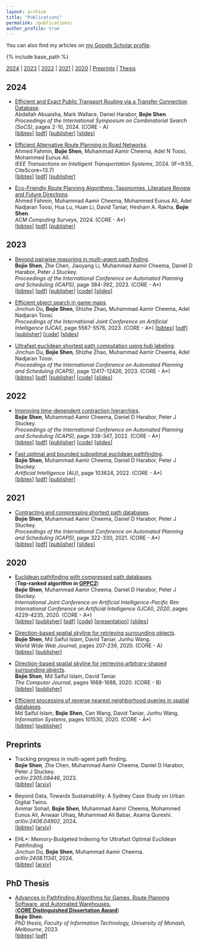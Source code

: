 ```yaml
---
layout: archive
title: "Publications"
permalink: /publications/
author_profile: true
---
```


You can also find my articles on 
<a href="https://scholar.google.com.au/citations?user=mo7M1M4AAAAJ&hl=en">my Google Scholar profile</a>.

{% include base_path %}

[2024](#year2024) | [2023](#year2023) | [2022](#year2022) | [2021](#year2021) | [2020](#year2020) | [Preprints](#preprints) | [Thesis](#thesis)

## <a name="year2024"></a> 2024 

* [Efficient and Exact Public Transport Routing via a Transfer Connection Database](https://bshen95.github.io/bojieshen.me/publications/Abu-AishaWHS24).     
    Abdallah Abuaisha, Mark Wallace, Daniel Harabor, **Bojie Shen**.            
    <i>Proceedings of the International Symposium on Combinatorial Search (SoCS)</i>, pages 2-10, 2024. (CORE - A)          
    [<a href="javascript:void(0)" onclick="(function(target, id) { if ($('#' + id).css('display') == 'block') { $('#' + id).hide('fast'); $(target).text('bibtex') } else { $('#' + id).show('fast'); $(target).text('bibtex▲') } })(this, 'bibtex-Abu-AishaWHS24');">bibtex</a>]
    [[pdf](https://bshen95.github.io/bojieshen.me/files/Abu-AishaWHS24.pdf)]
    [[publisher](https://ojs.aaai.org/index.php/SOCS/article/view/31536)]
    [[slides](https://bshen95.github.io/bojieshen.me/files/SoCS-24.pdf)]
<div id="bibtex-Abu-AishaWHS24" style="display:none">
<pre> @inproceedings{DBLP:conf/socs/Abu-AishaWHS24,
  author       = {Abdallah Abu{-}Aisha and
                  Mark Wallace and
                  Daniel Harabor and
                  Bojie Shen},
  editor       = {Ariel Felner and
                  Jiaoyang Li},
  title        = {Efficient and Exact Public Transport Routing via a Transfer Connection
                  Database},
  booktitle    = {Seventeenth International Symposium on Combinatorial Search, {SOCS}
                  2024, Kananaskis, Alberta, Canada, June 6-8, 2024},
  pages        = {2--10},
  publisher    = {AAAI Press},
  year         = {2024},
  url          = {https://doi.org/10.1609/socs.v17i1.31536},
  doi          = {10.1609/SOCS.V17I1.31536},
  timestamp    = {Tue, 04 Jun 2024 12:08:14 +0200},
  biburl       = {https://dblp.org/rec/conf/socs/Abu-AishaWHS24.bib},
  bibsource    = {dblp computer science bibliography, https://dblp.org}
}
</pre></div> 



* [Efficient Alternative Route Planning in Road Networks](https://bshen95.github.io/bojieshen.me/publications/fahmin2024efficient).     
    Ahmed Fahmin, **Bojie Shen**, Muhammad Aamir Cheema, Adel N Toosi, Mohammed Eunus Ali.              
    <i>IEEE Transactions on Intelligent Transportation Systems</i>, 2024. (IF=9.55, CiteScore=13.7)          
    [<a href="javascript:void(0)" onclick="(function(target, id) { if ($('#' + id).css('display') == 'block') { $('#' + id).hide('fast'); $(target).text('bibtex') } else { $('#' + id).show('fast'); $(target).text('bibtex▲') } })(this, 'bibtex-fahmin2024efficient');">bibtex</a>]
    [[pdf](https://bshen95.github.io/bojieshen.me/files/fahmin2024efficient.pdf)]
    [[publisher](https://ieeexplore.ieee.org/abstract/document/10528790)]
<div id="bibtex-fahmin2024efficient" style="display:none">
<pre> @article{fahmin2024efficient,
  title={Efficient Alternative Route Planning in Road Networks},
  author={Fahmin, Ahmed and Shen, Bojie and Cheema, Muhammad Aamir and Toosi, Adel N and Ali, Mohammed Eunus},
  journal={IEEE Transactions on Intelligent Transportation Systems},
  year={2024},
  publisher={IEEE}
}
</pre></div> 




* [Eco-Friendly Route Planning Algorithms: Taxonomies, Literature Review and Future Directions](https://bshen95.github.io/bojieshen.me/publications/fahmin2024eco).     
    Ahmed Fahmin, Muhammad Aamir Cheema, Mohammed Eunus Ali, Adel Nadjaran Toosi, Hua Lu, Huan Li, David Taniar, Hesham A. Rakha, **Bojie Shen**.               
    <i>ACM Computing Surveys</i>, 2024. (CORE - A*)         
    [<a href="javascript:void(0)" onclick="(function(target, id) { if ($('#' + id).css('display') == 'block') { $('#' + id).hide('fast'); $(target).text('bibtex') } else { $('#' + id).show('fast'); $(target).text('bibtex▲') } })(this, 'bibtex-fahmin2024eco');">bibtex</a>]
    [[pdf](https://bshen95.github.io/bojieshen.me/files/fahmin2024eco.pdf)]
    [[publisher](https://dl.acm.org/doi/abs/10.1145/3691624)]
<div id="bibtex-fahmin2024eco" style="display:none">
<pre> @article{fahmin2024eco,
  title={Eco-Friendly Route Planning Algorithms: Taxonomies, Literature Review and Future Directions},
  author={Fahmin, Ahmed and Cheema, Muhammad Aamir and Eunus Ali, Mohammed and Nadjaran Toosi, Adel and Lu, Hua and Li, Huan and Taniar, David and A. Rakha, Hesham and Shen, Bojie},
  journal={ACM Computing Surveys},
  year={2024},
  publisher={ACM New York, NY}
}
</pre></div> 






## <a name="year2023"></a> 2023 
* [Beyond pairwise reasoning in multi-agent path finding](https://bshen95.github.io/bojieshen.me/publications/Shen00CHS23).     
    **Bojie Shen**, Zhe Chen, Jiaoyang Li, Muhammad Aamir Cheema, Daniel D Harabor, Peter J Stuckey.            
    <i>Proceedings of the International Conference on Automated Planning and Scheduling (ICAPS)</i>, page 384-392, 2023. (CORE - A*)         
    [<a href="javascript:void(0)" onclick="(function(target, id) { if ($('#' + id).css('display') == 'block') { $('#' + id).hide('fast'); $(target).text('bibtex') } else { $('#' + id).show('fast'); $(target).text('bibtex▲') } })(this, 'bibtex-Shen00CHS23');">bibtex</a>]
    [[pdf](https://bshen95.github.io/bojieshen.me/files/Shen00CHS23.pdf)]
    [[publisher](https://ojs.aaai.org/index.php/ICAPS/article/view/27217)]
    [[code](https://github.com/bshen95/CBSH2-RTC-CHBP)]
    [[slides](https://bshen95.github.io/bojieshen.me/files/ICAPS-23.pdf)]
<div id="bibtex-Shen00CHS23" style="display:none">
<pre> @inproceedings{DBLP:conf/aips/Shen00CHS23,
  author       = {Bojie Shen and
                  Zhe Chen and
                  Jiaoyang Li and
                  Muhammad Aamir Cheema and
                  Daniel Damir Harabor and
                  Peter J. Stuckey},
  editor       = {Sven Koenig and
                  Roni Stern and
                  Mauro Vallati},
  title        = {Beyond Pairwise Reasoning in Multi-Agent Path Finding},
  booktitle    = {Proceedings of the Thirty-Third International Conference on Automated
                  Planning and Scheduling, Prague, Czech Republic, July 8-13, 2023},
  pages        = {384--392},
  publisher    = {AAAI Press},
  year         = {2023},
  url          = {https://doi.org/10.1609/icaps.v33i1.27217},
  doi          = {10.1609/ICAPS.V33I1.27217},
  timestamp    = {Mon, 03 Jun 2024 16:37:45 +0200},
  biburl       = {https://dblp.org/rec/conf/aips/Shen00CHS23.bib},
  bibsource    = {dblp computer science bibliography, https://dblp.org}
}
</pre></div> 

* [Efficient object search in game maps](https://bshen95.github.io/bojieshen.me/publications/DuSZCT23).     
Jinchun Du, **Bojie Shen**, Shizhe Zhao, Muhammad Aamir Cheema, Adel Nadjaran Toosi.            
<i>Proceedings of the International Joint Conference on Artificial Intelligence (IJCAI)</i>, page 5567-5576, 2023.   (CORE - A*)
    [<a href="javascript:void(0)" onclick="(function(target, id) { if ($('#' + id).css('display') == 'block') { $('#' + id).hide('fast'); $(target).text('bibtex') } else { $('#' + id).show('fast'); $(target).text('bibtex▲') } })(this, 'bibtex-DuSZCT23');">bibtex</a>]
    [[pdf](https://bshen95.github.io/bojieshen.me/files/DuSZCT23.pdf)]
    [[publisher](https://www.ijcai.org/proceedings/2023/0618.pdf)]
    [[code](https://github.com/goldi1027/GT-EHL)]
    [[slides](https://bshen95.github.io/bojieshen.me/files//IJCAI-Goldi.pdf)]
<div id="bibtex-DuSZCT23" style="display:none">
<pre> @inproceedings{DBLP:conf/ijcai/DuSZCT23,
  author       = {Jinchun Du and
                  Bojie Shen and
                  Shizhe Zhao and
                  Muhammad Aamir Cheema and
                  Adel Nadjaran Toosi},
  title        = {Efficient Object Search in Game Maps},
  booktitle    = {Proceedings of the Thirty-Second International Joint Conference on
                  Artificial Intelligence, {IJCAI} 2023, 19th-25th August 2023, Macao,
                  SAR, China},
  pages        = {5567--5576},
  publisher    = {ijcai.org},
  year         = {2023},
  url          = {https://doi.org/10.24963/ijcai.2023/618},
  doi          = {10.24963/IJCAI.2023/618},
  timestamp    = {Mon, 05 Feb 2024 20:26:55 +0100},
  biburl       = {https://dblp.org/rec/conf/ijcai/DuSZCT23.bib},
  bibsource    = {dblp computer science bibliography, https://dblp.org}
}
</pre></div> 


* [Ultrafast euclidean shortest path computation using hub labeling](https://bshen95.github.io/bojieshen.me/publications/DuSC23).     
Jinchun Du, **Bojie Shen**, Shizhe Zhao, Muhammad Aamir Cheema, Adel Nadjaran Toosi.  
    <i>Proceedings of the International Conference on Automated Planning and Scheduling (ICAPS)</i>, page 12417-12426, 2023. (CORE - A*)       
[<a href="javascript:void(0)" onclick="(function(target, id) { if ($('#' + id).css('display') == 'block') { $('#' + id).hide('fast'); $(target).text('bibtex') } else { $('#' + id).show('fast'); $(target).text('bibtex▲') } })(this, 'bibtex-DuSC23');">bibtex</a>]
[[pdf](https://bshen95.github.io/bojieshen.me/files/DuSC23.pdf)]
[[publisher](https://ojs.aaai.org/index.php/AAAI/article/view/26463)]
[[code](https://github.com/goldi1027/EHL)]
[[slides](https://bshen95.github.io/bojieshen.me/files//AAAI-Goldi.pdf)]
<div id="bibtex-DuSC23" style="display:none">
<pre> @inproceedings{DBLP:conf/aaai/DuSC23,
  author       = {Jinchun Du and
                  Bojie Shen and
                  Muhammad Aamir Cheema},
  editor       = {Brian Williams and
                  Yiling Chen and
                  Jennifer Neville},
  title        = {Ultrafast Euclidean Shortest Path Computation Using Hub Labeling},
  booktitle    = {Thirty-Seventh {AAAI} Conference on Artificial Intelligence, {AAAI}
                  2023, Thirty-Fifth Conference on Innovative Applications of Artificial
                  Intelligence, {IAAI} 2023, Thirteenth Symposium on Educational Advances
                  in Artificial Intelligence, {EAAI} 2023, Washington, DC, USA, February
                  7-14, 2023},
  pages        = {12417--12426},
  publisher    = {AAAI Press},
  year         = {2023},
  url          = {https://doi.org/10.1609/aaai.v37i10.26463},
  doi          = {10.1609/AAAI.V37I10.26463},
  timestamp    = {Mon, 05 Feb 2024 20:26:59 +0100},
  biburl       = {https://dblp.org/rec/conf/aaai/DuSC23.bib},
  bibsource    = {dblp computer science bibliography, https://dblp.org}
}
</pre></div> 


## <a name="year2022"></a> 2022 
* [Improving time-dependent contraction hierarchies](https://bshen95.github.io/bojieshen.me/publications/ShenCHS222).     
    **Bojie Shen**, Muhammad Aamir Cheema, Daniel D Harabor, Peter J Stuckey.    
    <i>Proceedings of the International Conference on Automated Planning and Scheduling (ICAPS)</i>, page 338-347, 2022. (CORE - A*)         
    [<a href="javascript:void(0)" onclick="(function(target, id) { if ($('#' + id).css('display') == 'block') { $('#' + id).hide('fast'); $(target).text('bibtex') } else { $('#' + id).show('fast'); $(target).text('bibtex▲') } })(this, 'bibtex-ShenCHS222');">bibtex</a>]
    [[pdf](https://bshen95.github.io/bojieshen.me/files/ShenCHS222.pdf)]
    [[publisher](https://ojs.aaai.org/index.php/ICAPS/article/view/19818)]
    [[code](https://github.com/bshen95/Improving-TCH)]
    [[slides](https://bshen95.github.io/bojieshen.me/files/ICAPS-22.pdf)]
<div id="bibtex-ShenCHS222" style="display:none">
<pre> @inproceedings{DBLP:conf/aips/ShenCHS222,
  author       = {Bojie Shen and
                  Muhammad Aamir Cheema and
                  Daniel Damir Harabor and
                  Peter J. Stuckey},
  editor       = {Akshat Kumar and
                  Sylvie Thi{\'{e}}baux and
                  Pradeep Varakantham and
                  William Yeoh},
  title        = {Improving Time-Dependent Contraction Hierarchies},
  booktitle    = {Proceedings of the Thirty-Second International Conference on Automated
                  Planning and Scheduling, {ICAPS} 2022, Singapore (virtual), June 13-24,
                  2022},
  pages        = {338--347},
  publisher    = {AAAI Press},
  year         = {2022},
  url          = {https://ojs.aaai.org/index.php/ICAPS/article/view/19818},
  timestamp    = {Mon, 05 Feb 2024 20:32:11 +0100},
  biburl       = {https://dblp.org/rec/conf/aips/ShenCHS22.bib},
  bibsource    = {dblp computer science bibliography, https://dblp.org}
}
</pre></div> 

* [Fast optimal and bounded suboptimal euclidean pathfinding](https://bshen95.github.io/bojieshen.me/publications/ShenCHS22).     
    **Bojie Shen**, Muhammad Aamir Cheema, Daniel D Harabor, Peter J Stuckey.    
    <i>Artificial Intelligence (AIJ)</i>, page 103624, 2022. (CORE - A*)         
    [<a href="javascript:void(0)" onclick="(function(target, id) { if ($('#' + id).css('display') == 'block') { $('#' + id).hide('fast'); $(target).text('bibtex') } else { $('#' + id).show('fast'); $(target).text('bibtex▲') } })(this, 'bibtex-ShenCHS22');">bibtex</a>]
    [[pdf](https://bshen95.github.io/bojieshen.me/files/ShenCHS22.pdf)]
    [[publisher](https://www.sciencedirect.com/science/article/abs/pii/S0004370221001752)]
<div id="bibtex-ShenCHS22" style="display:none">
<pre> @article{DBLP:journals/ai/ShenCHS22,
  author       = {Bojie Shen and
                  Muhammad Aamir Cheema and
                  Daniel Damir Harabor and
                  Peter J. Stuckey},
  title        = {Fast optimal and bounded suboptimal Euclidean pathfinding},
  journal      = {Artif. Intell.},
  volume       = {302},
  pages        = {103624},
  year         = {2022},
  url          = {https://doi.org/10.1016/j.artint.2021.103624},
  doi          = {10.1016/J.ARTINT.2021.103624},
  timestamp    = {Mon, 28 Aug 2023 21:36:18 +0200},
  biburl       = {https://dblp.org/rec/journals/ai/ShenCHS22.bib},
  bibsource    = {dblp computer science bibliography, https://dblp.org}
}
</pre></div> 



## <a name="year2021"></a> 2021  
* [Contracting and compressing shortest path databases](https://bshen95.github.io/bojieshen.me/publications/ShenCHS21).     
    **Bojie Shen**, Muhammad Aamir Cheema, Daniel D Harabor, Peter J Stuckey.    
    <i>Proceedings of the International Conference on Automated Planning and Scheduling (ICAPS)</i>, page 322-330, 2021. (CORE - A*)         
    [<a href="javascript:void(0)" onclick="(function(target, id) { if ($('#' + id).css('display') == 'block') { $('#' + id).hide('fast'); $(target).text('bibtex') } else { $('#' + id).show('fast'); $(target).text('bibtex▲') } })(this, 'bibtex-ShenCHS21');">bibtex</a>]
    [[pdf](https://bshen95.github.io/bojieshen.me/files/ShenCHS21.pdf)]
    [[publisher](https://ojs.aaai.org/index.php/ICAPS/article/view/15977)]
    [[slides](https://bshen95.github.io/bojieshen.me/files/ICAPS-21.pdf)]
<div id="bibtex-ShenCHS21" style="display:none">
<pre> @inproceedings{DBLP:conf/aips/ShenCHS21,
  author       = {Bojie Shen and
                  Muhammad Aamir Cheema and
                  Daniel Damir Harabor and
                  Peter J. Stuckey},
  editor       = {Susanne Biundo and
                  Minh Do and
                  Robert Goldman and
                  Michael Katz and
                  Qiang Yang and
                  Hankz Hankui Zhuo},
  title        = {Contracting and Compressing Shortest Path Databases},
  booktitle    = {Proceedings of the Thirty-First International Conference on Automated
                  Planning and Scheduling, {ICAPS} 2021, Guangzhou, China (virtual),
                  August 2-13, 2021},
  pages        = {322--330},
  publisher    = {AAAI Press},
  year         = {2021},
  url          = {https://ojs.aaai.org/index.php/ICAPS/article/view/15977},
  timestamp    = {Mon, 05 Feb 2024 20:32:11 +0100},
  biburl       = {https://dblp.org/rec/conf/aips/ShenCHS21.bib},
  bibsource    = {dblp computer science bibliography, https://dblp.org}
}
</pre></div> 



## <a name="year2020"></a> 2020
* [Euclidean pathfinding with compressed path databases](https://bshen95.github.io/bojieshen.me/publications/ShenCHS20).     
    (**Top-ranked algorithm in [GPPC2](https://gppc.search-conference.org/anyangle)**)              
    **Bojie Shen**, Muhammad Aamir Cheema, Daniel D Harabor, Peter J Stuckey.    
    <i>International Joint Conference on Artificial Intelligence-Pacific Rim International Conference on Artificial Intelligence (IJCAI), 2020</i>, pages 4229-4235, 2020. (CORE - A*)   
    [<a href="javascript:void(0)" onclick="(function(target, id) { if ($('#' + id).css('display') == 'block') { $('#' + id).hide('fast'); $(target).text('bibtex') } else { $('#' + id).show('fast'); $(target).text('bibtex▲') } })(this, 'bibtex-ShenCHS20');">bibtex</a>]
    [[publisher](https://www.ijcai.org/proceedings/2020/0584.pdf)]
    [[pdf](https://bshen95.github.io/bojieshen.me/files/ShenCHS20.pdf)]
    [[code](https://github.com/bshen95/End-Point-Search)]
    [[presentation](https://www.ijcai.org/proceedings/2020/video/26798)]
    [[slides](https://bshen95.github.io/bojieshen.me/files/IJCAI-20.pdf)]
<div id="bibtex-ShenCHS20" style="display:none">
<pre>@inproceedings{DBLP:conf/ijcai/ShenCHS20,
  author       = {Bojie Shen and
                  Muhammad Aamir Cheema and
                  Daniel Harabor and
                  Peter J. Stuckey},
  editor       = {Christian Bessiere},
  title        = {Euclidean Pathfinding with Compressed Path Databases},
  booktitle    = {Proceedings of the Twenty-Ninth International Joint Conference on
                  Artificial Intelligence, {IJCAI} 2020},
  pages        = {4229--4235},
  publisher    = {ijcai.org},
  year         = {2020},
  url          = {https://doi.org/10.24963/ijcai.2020/584},
  doi          = {10.24963/IJCAI.2020/584},
  timestamp    = {Mon, 05 Feb 2024 20:26:54 +0100},
  biburl       = {https://dblp.org/rec/conf/ijcai/ShenCHS20.bib},
  bibsource    = {dblp computer science bibliography, https://dblp.org}
}
</pre></div>   



* [Direction-based spatial skyline for retrieving surrounding objects](https://bshen95.github.io/bojieshen.me/publications/ShenITW20).     
    **Bojie Shen**, Md Saiful Islam, David Taniar, Junhu Wang.     
    <i>World Wide Web Journal</i>, pages 207-239, 2020. (CORE - A)   
    [<a href="javascript:void(0)" onclick="(function(target, id) { if ($('#' + id).css('display') == 'block') { $('#' + id).hide('fast'); $(target).text('bibtex') } else { $('#' + id).show('fast'); $(target).text('bibtex▲') } })(this, 'bibtex-ShenITW20');">bibtex</a>]
    [[publisher](https://link.springer.com/article/10.1007/s11280-019-00694-w)]
<div id="bibtex-ShenITW20" style="display:none">
<pre>@article{DBLP:journals/www/ShenITW20,
  author       = {Bojie Shen and
                  Md. Saiful Islam and
                  David Taniar and
                  Junhu Wang},
  title        = {Direction-based spatial skyline for retrieving surrounding objects},
  journal      = {World Wide Web},
  volume       = {23},
  number       = {1},
  pages        = {207--239},
  year         = {2020},
  url          = {https://doi.org/10.1007/s11280-019-00694-w},
  doi          = {10.1007/S11280-019-00694-W},
  timestamp    = {Mon, 05 Feb 2024 20:22:29 +0100},
  biburl       = {https://dblp.org/rec/journals/www/ShenITW20.bib},
  bibsource    = {dblp computer science bibliography, https://dblp.org}
}
</pre></div>     



* [Direction-based spatial skyline for retrieving arbitrary-shaped surrounding objects](https://bshen95.github.io/bojieshen.me/publications/ShenIT20).     
    **Bojie Shen**, Md Saiful Islam, David Taniar.     
    <i>The Computer Journal</i>, pages 1668-1688, 2020. (CORE - B)               
    [<a href="javascript:void(0)" onclick="(function(target, id) { if ($('#' + id).css('display') == 'block') { $('#' + id).hide('fast'); $(target).text('bibtex') } else { $('#' + id).show('fast'); $(target).text('bibtex▲') } })(this, 'bibtex-ShenIT20');">bibtex</a>]
    [[publisher](https://academic.oup.com/comjnl/article-abstract/63/11/1668/5625928)]
<div id="bibtex-ShenIT20" style="display:none">
<pre>@article{DBLP:journals/cj/ShenIT20,
  author       = {Bojie Shen and
                  Md. Saiful Islam and
                  David Taniar},
  title        = {Direction-based Spatial Skyline for Retrieving Arbitrary-Shaped Surrounding
                  Objects},
  journal      = {Comput. J.},
  volume       = {63},
  number       = {11},
  pages        = {1668--1688},
  year         = {2020},
  url          = {https://doi.org/10.1093/comjnl/bxz099},
  doi          = {10.1093/COMJNL/BXZ099},
  timestamp    = {Mon, 05 Feb 2024 20:25:09 +0100},
  biburl       = {https://dblp.org/rec/journals/cj/ShenIT20.bib},
  bibsource    = {dblp computer science bibliography, https://dblp.org}
}
</pre></div>  


* [Efficient processing of reverse nearest neighborhood queries in spatial databases](https://bshen95.github.io/bojieshen.me/publications/IslamSWTW20).     
    Md Saiful Islam, **Bojie Shen**, Can Wang, David Taniar, Junhu Wang.   
    <i>Information Systems</i>, pages 101530, 2020. (CORE - A*)     
    [<a href="javascript:void(0)" onclick="(function(target, id) { if ($('#' + id).css('display') == 'block') { $('#' + id).hide('fast'); $(target).text('bibtex') } else { $('#' + id).show('fast'); $(target).text('bibtex▲') } })(this, 'bibtex-IslamSWTW20');">bibtex</a>]
    [[publisher](https://www.sciencedirect.com/science/article/abs/pii/S0306437920300363)]
<div id="bibtex-IslamSWTW20" style="display:none">
<pre>@article{DBLP:journals/is/IslamSWTW20,
  author       = {Md. Saiful Islam and
                  Bojie Shen and
                  Can Wang and
                  David Taniar and
                  Junhu Wang},
  title        = {Efficient processing of reverse nearest neighborhood queries in spatial
                  databases},
  journal      = {Inf. Syst.},
  volume       = {92},
  pages        = {101530},
  year         = {2020},
  url          = {https://doi.org/10.1016/j.is.2020.101530},
  doi          = {10.1016/J.IS.2020.101530},
  timestamp    = {Sun, 25 Jul 2021 11:37:53 +0200},
  biburl       = {https://dblp.org/rec/journals/is/IslamSWTW20.bib},
  bibsource    = {dblp computer science bibliography, https://dblp.org}
}
</pre></div> 


<!--* [Planning for Electric Taxi Charging System from the Perspective of Transportation Energy Supply Chain: A Data-Driven Approach in Beijing](https://ieeexplore.ieee.org/document/8080844 "Download pdf").     
    Yinghao Jia, Huimiao Chen, **Jiaoyang Li**, Fang He, Meng Li, Zechun Hu and Zuo-Jun Max Shen.     
    <i>IEEE Transportation Electrification Conference and Expo, Asia-Pacific (**ITEC Asia-Pacific**)</i>, pages 1-6, 2017.
* [Optimal Combinations and Variable Departure Intervals for Micro Bus System](https://ieeexplore.ieee.org/document/7914200 "Download pdf").    
    **Jiaoyang Li**, Jianming Hu and Yi Zhang.      
    <i>Tsinghua Science and Technology</i>, 22(3):282-292, 2017.-->

## <a name="preprints"></a> Preprints

* Tracking progress in multi-agent path finding.     
    **Bojie Shen**, Zhe Chen, Muhammad Aamir Cheema, Daniel D Harabor, Peter J Stuckey.              
    <i>arXiv:2305.08446</i>, 2023.<br>
    [<a href="javascript:void(0)" onclick="(function(target, id) { if ($('#' + id).css('display') == 'block') { $('#' + id).hide('fast'); $(target).text('bibtex') } else { $('#' + id).show('fast'); $(target).text('bibtex▲') } })(this, 'bibtex-abs-2305-08446');">bibtex</a>]
    [[arxiv](https://arxiv.org/pdf/2305.08446)]
<div id="bibtex-abs-2305-08446" style="display:none">
<pre>@article{DBLP:journals/corr/abs-2305-08446,
  author       = {Bojie Shen and
                  Zhe Chen and
                  Muhammad Aamir Cheema and
                  Daniel Damir Harabor and
                  Peter J. Stuckey},
  title        = {Tracking Progress in Multi-Agent Path Finding},
  journal      = {CoRR},
  volume       = {abs/2305.08446},
  year         = {2023},
  url          = {https://doi.org/10.48550/arXiv.2305.08446},
  doi          = {10.48550/ARXIV.2305.08446},
  eprinttype    = {arXiv},
  eprint       = {2305.08446},
  timestamp    = {Wed, 16 Aug 2023 11:58:00 +0200},
  biburl       = {https://dblp.org/rec/journals/corr/abs-2305-08446.bib},
  bibsource    = {dblp computer science bibliography, https://dblp.org}
}
</pre></div>

* Beyond Data, Towards Sustainability: A Sydney Case Study on Urban Digital Twins.     
    Ammar Sohail, **Bojie Shen**, Muhammad Aamir Cheema, Mohammed Eunus Ali, Anwaar Ulhaq, Muhammad Ali Babar, Asama Qureshi.               
    <i>arXiv:2406.04902</i>, 2024.<br>
    [<a href="javascript:void(0)" onclick="(function(target, id) { if ($('#' + id).css('display') == 'block') { $('#' + id).hide('fast'); $(target).text('bibtex') } else { $('#' + id).show('fast'); $(target).text('bibtex▲') } })(this, 'bibtex-abs-2406-04902');">bibtex</a>]
    [[arxiv](https://arxiv.org/pdf/2406.04902)]
<div id="bibtex-abs-2406-04902" style="display:none">
<pre>@article{DBLP:journals/corr/abs-2406-04902,
  author       = {Ammar Sohail and
                  Bojie Shen and
                  Muhammad Aamir Cheema and
                  Mohammed Eunus Ali and
                  Anwaar Ulhaq and
                  Muhammad Ali Babar and
                  Asama Qureshi},
  title        = {Beyond Data, Towards Sustainability: {A} Sydney Case Study on Urban
                  Digital Twins},
  journal      = {CoRR},
  volume       = {abs/2406.04902},
  year         = {2024},
  url          = {https://doi.org/10.48550/arXiv.2406.04902},
  doi          = {10.48550/ARXIV.2406.04902},
  eprinttype    = {arXiv},
  eprint       = {2406.04902},
  timestamp    = {Sat, 13 Jul 2024 22:06:55 +0200},
  biburl       = {https://dblp.org/rec/journals/corr/abs-2406-04902.bib},
  bibsource    = {dblp computer science bibliography, https://dblp.org}
}
</pre></div>





* EHL*: Memory-Budgeted Indexing for Ultrafast Optimal Euclidean Pathfinding    
    Jinchun Du, **Bojie Shen**, Muhammad Aamir Cheema.              
    <i>arXiv:2408.11341</i>, 2024.<br>
    [<a href="javascript:void(0)" onclick="(function(target, id) { if ($('#' + id).css('display') == 'block') { $('#' + id).hide('fast'); $(target).text('bibtex') } else { $('#' + id).show('fast'); $(target).text('bibtex▲') } })(this, 'bibtex-du2024ehl');">bibtex</a>]
    [[arxiv](https://arxiv.org/pdf/2408.11341)]
<div id="bibtex-du2024ehl" style="display:none">
<pre>@article{du2024ehl,
  title={EHL*: Memory-Budgeted Indexing for Ultrafast Optimal Euclidean Pathfinding},
  author={Du, Jinchun and Shen, Bojie and Cheema, Muhammad Aamir},
  journal={arXiv preprint arXiv:2408.11341},
  year={2024}       
}
</pre></div>

## <a name="thesis"></a> PhD Thesis
* [Advances in Pathfinding Algorithms for Games, Route Planning Software, and Automated Warehouses.](https://bshen95.github.io/bojieshen.me/publications/bojieThesis)            
(**[CORE Distinguished Dissertation Award](https://www.core.edu.au/past-award-recipients)**)      
    **Bojie Shen**.         
    <i>PhD thesis, Faculty of Information Technology, University of Monash, Melbourne</i>, 2023.                           
    [<a href="javascript:void(0)" onclick="(function(target, id) { if ($('#' + id).css('display') == 'block') { $('#' + id).hide('fast'); $(target).text('bibtex') } else { $('#' + id).show('fast'); $(target).text('bibtex▲') } })(this, 'bibtex-shen2023advances');">bibtex</a>]
    [[pdf](/files/ThesisFinal.pdf)]
<div id="bibtex-shen2023advances" style="display:none">
<pre>@phdthesis{shen2023advances,
  title={Advances in Pathfinding Algorithms for Games, Route Planning Software, and Automated Warehouses},
  author={Shen, Bojie},
  year={2023},
  school={Monash University}
}
</pre></div>